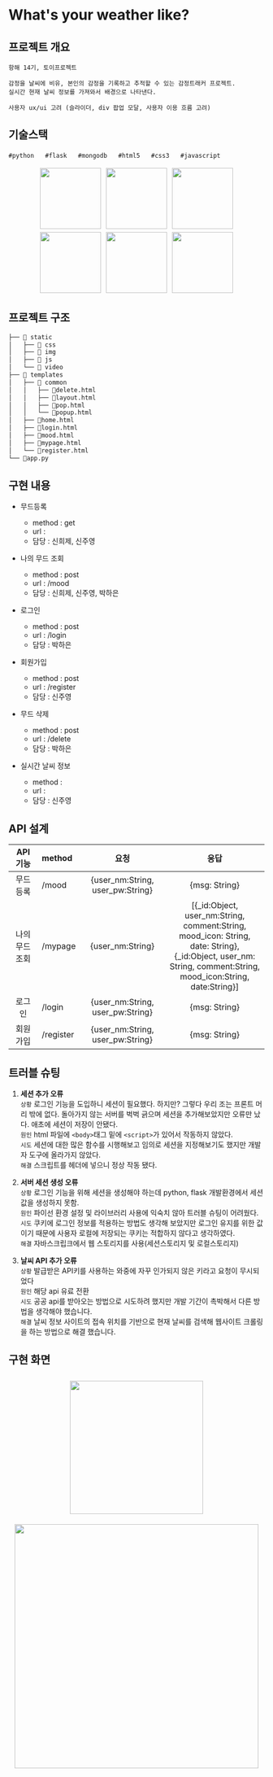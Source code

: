 # What's your weather like?
## 프로젝트 개요
```
항해 14기, 토이프로젝트

감정을 날씨에 비유, 본인의 감정을 기록하고 추적할 수 있는 감정트래커 프로젝트.
실시간 현재 날씨 정보를 가져와서 배경으로 나타낸다.

사용자 ux/ui 고려 (슬라이더, div 팝업 모달, 사용자 이용 흐름 고려)
```
## 기술스택
```
#pythonㅤㅤ#flaskㅤㅤ#mongodbㅤㅤ#html5ㅤㅤ#css3ㅤㅤ#javascript
```
<p align="center">
<img src="https://simpleicons.org/icons/python.svg" style="width:120px; height: 120px; margin:3px;"></img>
<img src="https://simpleicons.org/icons/flask.svg" style="width:120px; height: 120px; margin:3px;"></img>
<img src="https://simpleicons.org/icons/mongodb.svg" style="width:120px; height: 120px; margin:3px;"></img>
<img src="https://simpleicons.org/icons/html5.svg" style="width:120px; height: 120px; margin:3px;"></img>
<img src="https://simpleicons.org/icons/css3.svg" style="width:120px; height: 120px; margin:3px;"></img>
<img src="https://simpleicons.org/icons/javascript.svg" style="width:120px; height: 120px; margin:3px;"></img>
</p>

## 프로젝트 구조
```bash
├── 📂 static
│   ├── 📁 css
│   ├── 📁 img
│   ├── 📁 js
│   └── 📁 video
├── 📂 templates
│   ├── 📂 common
│   │   ├── 📄delete.html
│   │   ├── 📄layout.html
│   │   ├── 📄pop.html
│   │   └── 📄popup.html
│   ├── 📄home.html
│   ├── 📄login.html
│   ├── 📄mood.html
│   ├── 📄mypage.html
│   └── 📄register.html
└── 🏃app.py

```
## 구현 내용
- 무드등록
  - method : get
  - url : 
  - 담당 : 신희제, 신주영

- 나의 무드 조회
  - method : post
  - url : /mood
  - 담당 : 신희제, 신주영, 박하은
 
- 로그인
  - method : post
  - url : /login
  - 담당 : 박하은
 
- 회원가입
  - method : post
  - url : /register
  - 담당 : 신주영
  
- 무드 삭제
  - method : post
  - url : /delete
  - 담당 : 박하은

- 실시간 날씨 정보
  - method : 
  - url : 
  - 담당 : 신주영

## API 설계
| API 기능 | method | 요청 | 응답 |
|:---:|:---|:---:|:---:|
| 무드 등록 | /mood | {user_nm:String, user_pw:String} | {msg: String} |
| 나의 무드 조회 | /mypage | {user_nm:String} | [{_id:Object, user_nm:String, comment:String,</br>mood_icon: String, date: String},</br>{_id:Object, user_nm: String, comment:String,</br>mood_icon:String, date:String}] |
| 로그인 | /login | {user_nm:String, user_pw:String} | {msg: String} |
| 회원가입 | /register | {user_nm:String, user_pw:String} | {msg: String} |

## 트러블 슈팅


1. <b>세션 추가 오류</b></br>`상황` 로그인 기능을 도입하니 세션이 필요했다. 하지만? 그렇다 우리 조는 프론트 머리 밖에 없다. 돌아가지 않는 서버를 벅벅 긁으며 세션을 추가해보았지만 오류만 났다. 
애초에 세션이 저장이 안됐다.</br>
`원인`  html 파일에 `<body>`태그 밑에 `<script>`가 있어서 작동하지 않았다.</br>
`시도`  세션에 대한 많은 함수를 시행해보고 임의로 세션을 지정해보기도 했지만 개발자 도구에 올라가지 않았다.</br>
`해결`  스크립트를 헤더에 넣으니 정상 작동 됐다.

2. <b>서버 세션 생성 오류</b></br>`상황` 로그인 기능을 위해 세션을 생성해야 하는데 python, flask 개발환경에서 세션값을 생성하지 못함. </br>
`원인` 파이선 환경 설정 및 라이브러리 사용에 익숙치 않아 트러블 슈팅이 어려웠다.</br>
`시도` 쿠키에 로그인 정보를 적용하는 방법도 생각해 보았지만 로그인 유지를 위한 값이기 때문에 사용자 로컬에 저장되는 쿠키는 적합하지 않다고 생각하였다.</br>
`해결` 자바스크립크에서 웹 스토리지를 사용(세션스토리지 및 로컬스토리지)

3. <b>날씨 API 추가 오류</b></br>`상황` 발급받은 API키를 사용하는 와중에 자꾸 인가되지 않은 키라고 요청이 무시되었다</br>
`원인` 해당 api 유료 전환</br>
`시도` 공공 api를 받아오는 방법으로 시도하려 했지만 개발 기간이 촉박해서 다른 방법을 생각해야 했습니다.</br>
`해결` 날씨 정보 사이트의 접속 위치를 기반으로 현재 날씨를 검색해 웹사이트 크롤링을 하는 방법으로 해결 했습니다.

## 구현 화면
<p align="center">
<img  style="height:262px; margin:10px;" src="https://user-images.githubusercontent.com/58963027/228920210-5efafdb8-d303-4d4c-a333-dade7dcacd0e.gif"></img>
<img style="width:480px; hight:277px; margin:10px;" src="https://user-images.githubusercontent.com/58963027/228920999-85209f79-ea54-42a4-b413-c144c984055d.gif"></img>
</p>


